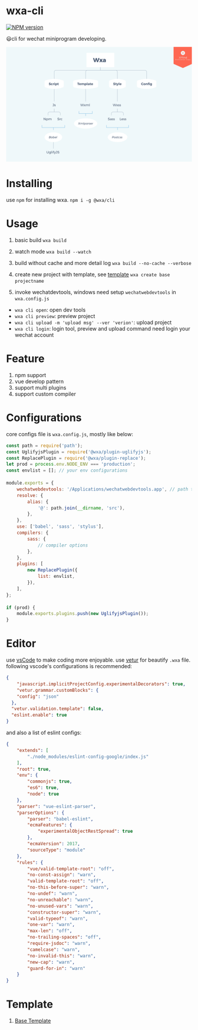 # wxa-cli
[![NPM version](https://img.shields.io/npm/v/@wxa/cli.svg)](https://www.npmjs.com/package/@wxa/cli)

:smiley:cli for wechat miniprogram developing.

![mind-node](./xmind.PNG)

# Installing
use `npm` for installing wxa.
`npm i -g @wxa/cli`

# Usage
1. basic build
`wxa build`

2. watch mode
`wxa build --watch`

3. build without cache and more detail log
`wxa build --no-cache --verbose`

4. create new project with template, see [template](#Template)
`wxa create base projectname`

5. invoke wechatdevtools, windows need setup `wechatwebdevtools` in `wxa.config.js`
- `wxa cli open`: open dev tools
- `wxa cli preview`: preview project
- `wxa cli upload -m 'upload msg' --ver 'verion'`: upload project
- `wxa cli login`: login tool, preview and upload command need login your wechat account

# Feature
1. npm support
2. vue develop pattern
3. support multi plugins
4. support custom compiler

# Configurations

core configs file is `wxa.config.js`, mostly like below:

```javascript
const path = require('path');
const UglifyjsPlugin = require('@wxa/plugin-uglifyjs');
const ReplacePlugin = require('@wxa/plugin-replace');
let prod = process.env.NODE_ENV === 'production';
const envlist = []; // your env configurations

module.exports = {
    wechatwebdevtools: '/Applications/wechatwebdevtools.app', // path to your wechat dev tool
    resolve: {
        alias: {
            '@': path.join(__dirname, 'src'),
        },
    },
    use: ['babel', 'sass', 'stylus'],
    compilers: {
        sass: {
            // compiler options
        },
    },
    plugins: [
        new ReplacePlugin({
            list: envlist,
        }),
    ],
};

if (prod) {
    module.exports.plugins.push(new UglifyjsPlugin());
}

```

# Editor
use [vsCode](https://github.com/Microsoft/vscode) to make coding more enjoyable.
use [vetur](https://github.com/vuejs/vetur) for beautify `.wxa` file.
following vscode's configurations is recommended:
```json
{
    "javascript.implicitProjectConfig.experimentalDecorators": true,
    "vetur.grammar.customBlocks": {
    "config": "json"
  },
  "vetur.validation.template": false,
  "eslint.enable": true
}
```
and also a list of eslint configs:
```json
{
    "extends": [
        "./node_modules/eslint-config-google/index.js"
    ],
    "root": true,
    "env": {
        "commonjs": true,
        "es6": true,
        "node": true
    },
    "parser": "vue-eslint-parser",
    "parserOptions": {
        "parser": "babel-eslint",
        "ecmaFeatures": {
            "experimentalObjectRestSpread": true
        },
        "ecmaVersion": 2017,
        "sourceType": "module"
    },
    "rules": {
        "vue/valid-template-root": "off",
        "no-const-assign": "warn",
        "valid-template-root": "off",
        "no-this-before-super": "warn",
        "no-undef": "warn",
        "no-unreachable": "warn",
        "no-unused-vars": "warn",
        "constructor-super": "warn",
        "valid-typeof": "warn",
        "one-var": "warn",
        "max-len": "off",
        "no-trailing-spaces": "off",
        "require-jsdoc": "warn",
        "camelcase": "warn",
        "no-invalid-this": "warn",
        "new-cap": "warn",
        "guard-for-in": "warn"
    }
}
```

# Template
1. [Base Template](https://github.com/Genuifx/wxa-template-base)
